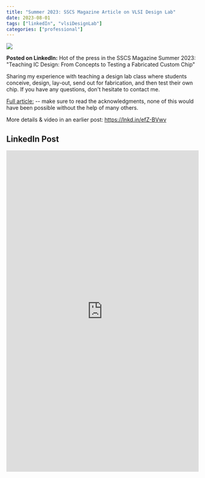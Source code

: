 ```yaml
---
title: "Summer 2023: SSCS Magazine Article on VLSI Design Lab"
date: 2023-08-01
tags: ["linkedIn", "vlsiDesignLab"]
categories: ["professional"]
---
```


![](SSCS_Magazine_summer_2023.png)

**Posted on LinkedIn:** Hot of the press in the SSCS Magazine Summer 2023: "Teaching IC Design: From Concepts to Testing a Fabricated Custom Chip"

Sharing my experience with teaching a design lab class where students conceive, design, lay-out, send out for fabrication, and then test their own chip.  If you have any questions, don't hesitate to contact me. 

[Full article:](https://ieeexplore.ieee.org/document/10224621) -- make sure to read the acknowledgments, none of this would have been possible without the help of many others. 

More details & video in an earlier post: https://lnkd.in/efZ-BVwv 


## LinkedIn Post

<iframe src="https://www.linkedin.com/embed/feed/update/urn:li:ugcPost:7100142514321375232" height="839" width="504" frameborder="0" allowfullscreen="" title="Embedded post"></iframe>